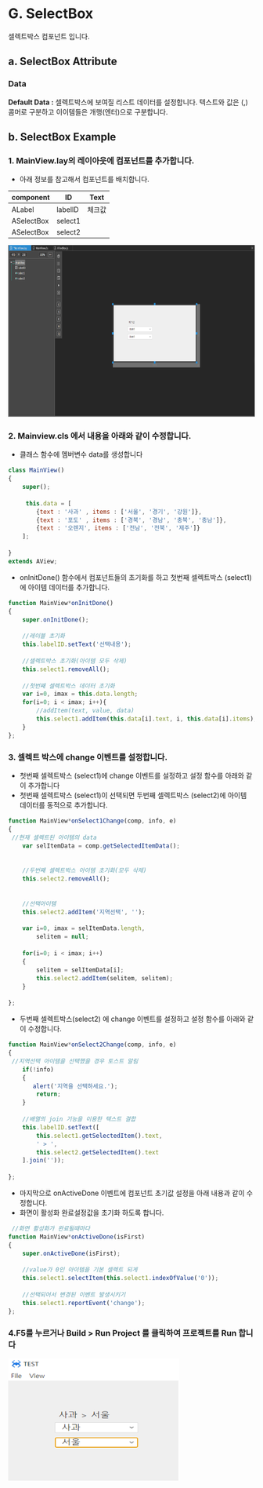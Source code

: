 
#  G. SelectBox
셀렉트박스 컴포넌트 입니다.
## a. SelectBox Attribute
### **Data**<br>
**Default Data  :** 셀렉트박스에 보여질 리스트 데이터를 설정합니다. 텍스트와 값은 (,) 콤머로 구분하고 이이템들은 개행(엔터)으로 구분합니다.

## b. SelectBox Example

### 1. MainView.lay의 레이아웃에 컴포넌트를 추가합니다.<br>
 
* 아래 정보를 참고해서 컴포넌트를 배치합니다. 

|component|ID|Text|
|------|---|---|
|ALabel|labelID|체크값|
|ASelectBox|select1||
|ASelectBox|select2||

<img src="./img/selectbox1.png" height="350px" width="700px"><br>


### 2. Mainview.cls 에서 내용을 아래와 같이 수정합니다.

* 클래스 함수에 멤버변수 data를 생성합니다

```javascript
class MainView()
{
	super();
	
	 this.data = [ 
        {text : '사과' , items : ['서울', '경기', '강원']}, 
        {text : '포도' , items : ['경북', '경남', '충북', '충남']}, 
        {text : '오렌지', items : ['전남', '전북', '제주']} 
    ];    

}
extends AView;
```

* onInitDone() 함수에서 컴포넌트들의 초기화를 하고 첫번째 셀렉트박스 (select1)에 아이템 데이터를 추가합니다.
```javascript
function MainView*onInitDone()
{
	super.onInitDone();
	
	//레이블 초기화 
    this.labelID.setText('선택내용'); 

    //셀렉트박스 초기화(아이템 모두 삭제) 
    this.select1.removeAll();     

    //첫번째 셀렉트박스 데이터 초기화     
    var i=0, imax = this.data.length; 
    for(i=0; i < imax; i++){ 
        //addItem(text, value, data)     
        this.select1.addItem(this.data[i].text, i, this.data[i].items); 
    } 
};
```
### 3. 셀렉트 박스에 change 이벤트를 설정합니다. 
* 첫번째 셀렉트박스 (select1)에 change 이벤트를 설정하고 설정 함수를 아래와 같이 추가합니다<br>
* 첫번째 셀렉트박스 (select1)이 선택되면 두번째 셀렉트박스 (select2)에 아이템 데이터를 동적으로 추가합니다.

```javascript
function MainView*onSelect1Change(comp, info, e)
{
 //현재 셀렉트된 아이템의 data
    var selItemData = comp.getSelectedItemData();


    //두번째 셀렉트박스 아이템 초기화(모두 삭제)
    this.select2.removeAll(); 


    //선택아이템
    this.select2.addItem('지역선택', '');

    var i=0, imax = selItemData.length, 
        selitem = null;

    for(i=0; i < imax; i++)
    {
        selitem = selItemData[i];
        this.select2.addItem(selitem, selitem);
    }

};
```
* 두번째 셀렉트박스(select2) 에 change 이벤트를 설정하고 설정 함수를 아래와 같이 수정합니다.
```javascript
function MainView*onSelect2Change(comp, info, e)
{
 //지역선택 아이템을 선택했을 경우 토스트 알림
    if(!info)
    {
       alert('지역을 선택하세요.');
        return;
    }

    //배열의 join 기능을 이용한 텍스트 결합
    this.labelID.setText([
        this.select1.getSelectedItem().text,
        ' > ',
        this.select2.getSelectedItem().text
    ].join(''));

};

```

* 마지막으로 onActiveDone 이벤트에 컴포넌트 초기값 설정을 아래 내용과 같이 수정합니다.<br>
* 화면이 활성화 완료설정값을 초기화 하도록 합니다.

```javascript
 //화면 활성화가 완료될때마다 
function MainView*onActiveDone(isFirst)
{
	super.onActiveDone(isFirst);
	
    //value가 0인 아이템을 기본 셀렉트 되게 
    this.select1.selectItem(this.select1.indexOfValue('0'));     

    //선택되어서 변경된 이벤트 발생시키기 
    this.select1.reportEvent('change'); 
};
```

### 4.F5를 누르거나 Build > Run Project 를 클릭하여 프로젝트를 Run 합니다


<img src="./img/selectbox2.png" height="250px" width="350px"><br>
